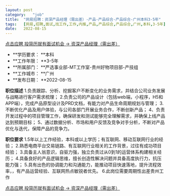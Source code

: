 ```yaml
---
layout:	post
category:	"job"
title:	"网易招聘：资深产品经理（需出差）-产品-产品综合-产品综合-广州本科3-5年"
tags:	[网易,招聘,面试,找工作,工作,内推,产品,产品综合,产品综合,广州,本科,3-5年]
date:	2022-08-15
---
```


[点击应聘 投简历就有面试机会 -> 资深产品经理（需出差）](http://mobile.bole.netease.com/bole/boleDetail?id=42128&employeeId=346f03c3cda5f04c&key=all)



- **学历要求： **本科
- **工作年限： **3-5年
- **所属部门： **严选事业部-MT工作室-贵州好物项目部-产技组
- **工作城市： **广州
- **发布日期： **2022-08-15



**职位描述**
1.负责跟踪、分析、挖掘客户不断变化的业务需求，并结合公司业务发展与战略进行客户需求梳理；
2.负责公司的产品设计（包括web端，小程序，H5和APP端），完成产品原型设计及PRD文档，有能力对产品生命周期规划与管理；
3.不断优化产品及用户体验，与公司各部门开展业务合作，不断创新产品；
4、负责开发过程中的项目管理工作，确保研发和测试能够完全理解需求，并确保上线产品达到预期目标；
5、通过数据分析、市场和用户反馈及竞争对手分析，不断对产品优化与迭代，保障产品的竞争力。



**职位要求**
1.5年以上工作经验，本科或以上学历；有互联网、移动互联网行业的经验；
2.熟悉电商平台交易链路、有互联网行业相关的工作背景，过往有成功项目经验；
3.具备主人翁意识，自驱力强，独立负责过从0到1的运营体系构建相关经历；
4.具备良好的产品逻辑思维，擅长创造性解决问题并具备高度执行力，抗压能力强；
5.具有出色的协调能力和沟通能力，能推动项目快速落地，提升流程效率，，有产品运营经验、互联网热点敏锐者优先。
6.此岗位需要周期性出差贵州工作



[点击应聘 投简历就有面试机会 -> 资深产品经理（需出差）](http://mobile.bole.netease.com/bole/boleDetail?id=42128&employeeId=346f03c3cda5f04c&key=all)